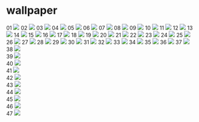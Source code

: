 # wallpaper
01 ![](01.png)
02 ![](02.png)
03 ![](03.png)
04 ![](04.png)
05 ![](05.png)
06 ![](06.png)
07 ![](07.png)
08 ![](08.png)
09 ![](09.png)
10 ![](10.png)
11 ![](11.png)
12 ![](12.png)
13 ![](13.png)
14 ![](14.png)
15 ![](15.png)
16 ![](16.png)
17 ![](17.png)
18 ![](18.png)
19 ![](19.png)
20 ![](20.png)
21 ![](21.png)
22 ![](22.png)
23 ![](23.png)
24 ![](24.png)
25 ![](25.png)
26 ![](26.png)
27 ![](27.png)
28 ![](28.png)
29 ![](29.png)
30 ![](30.png)
31 ![](31.png)
32 ![](32.png)
33 ![](33.png)
34 ![](34.png)
35 ![](35.png)
36 ![](36.png)
37 ![](37.png)  
38 ![](38.png)  
39 ![](39.png)  
40 ![](40.png)  
41 ![](41.png)  
42 ![](42.png)  
43 ![](43.png)  
44 ![](44.png)  
45 ![](45.png)  
46 ![](46.png)  
47 ![](47.png)  
